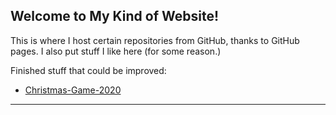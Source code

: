 ## Welcome to My Kind of Website!

This is where I host certain repositories from GitHub, thanks to GitHub pages. I also put stuff I like here (for some reason.)

Finished stuff that could be improved:
  - [Christmas-Game-2020](https://github.com/PYJS123/Christmas-Game-2020)
***
